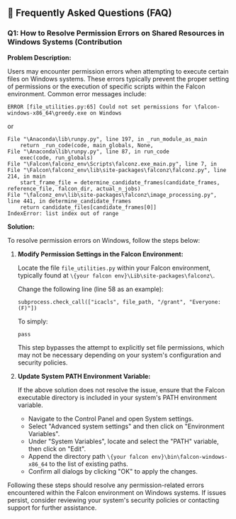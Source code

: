 
## 🧐 Frequently Asked Questions (FAQ)


### Q1: How to Resolve Permission Errors on Shared Resources in Windows Systems (Contribution

**Problem Description:**

Users may encounter permission errors when attempting to execute certain files on Windows systems. These errors typically prevent the proper setting of permissions or the execution of specific scripts within the Falcon environment. Common error messages include:

```
ERROR [file_utilities.py:65] Could not set permissions for \falcon-windows-x86_64\greedy.exe on Windows
```

or

```
File "\Anaconda\lib\runpy.py", line 197, in _run_module_as_main
    return _run_code(code, main_globals, None,
File "\Anaconda\lib\runpy.py", line 87, in run_code
    exec(code, run_globals)
File "\Falcon\falconz_env\Scripts\falconz.exe_main.py", line 7, in 
File "\Falcon\falconz_env\lib\site-packages\falconz\falconz.py", line 214, in main
    start_frame_file = determine_candidate_frames(candidate_frames, reference_file, falcon_dir, actual_n_jobs)
File "\falconz_env\lib\site-packages\falconz\image_processing.py", line 441, in determine_candidate_frames
    return candidate_files[candidate_frames[0]]
IndexError: list index out of range
```

**Solution:**

To resolve permission errors on Windows, follow the steps below:

1. **Modify Permission Settings in the Falcon Environment:**

   Locate the file `file_utilities.py` within your Falcon environment, typically found at `\{your falcon env}\Lib\site-packages\falconz\`.

   Change the following line (line 58 as an example):
   ```
   subprocess.check_call(["icacls", file_path, "/grant", "Everyone:(F)"])
   ```
   To simply:
   ```
   pass
   ```

   This step bypasses the attempt to explicitly set file permissions, which may not be necessary depending on your system's configuration and security policies.

2. **Update System PATH Environment Variable:**

   If the above solution does not resolve the issue, ensure that the Falcon executable directory is included in your system's PATH environment variable.

   - Navigate to the Control Panel and open System settings.
   - Select "Advanced system settings" and then click on "Environment Variables".
   - Under "System Variables", locate and select the "PATH" variable, then click on "Edit".
   - Append the directory path `\{your falcon env}\bin\falcon-windows-x86_64` to the list of existing paths.
   - Confirm all dialogs by clicking "OK" to apply the changes.

Following these steps should resolve any permission-related errors encountered within the Falcon environment on Windows systems. If issues persist, consider reviewing your system's security policies or contacting support for further assistance.
